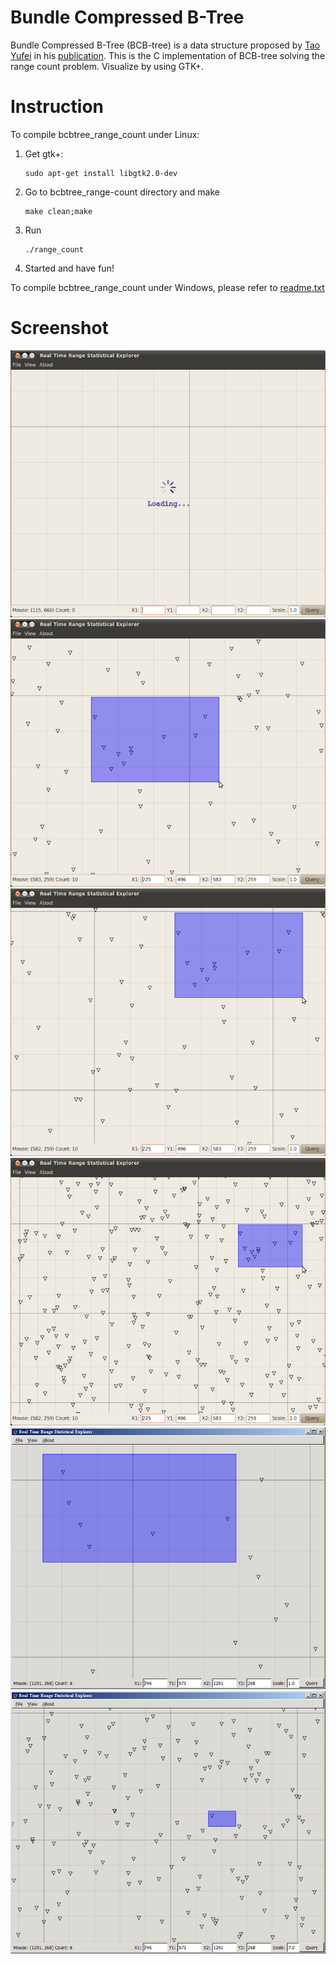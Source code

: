 # Bundle Compressed B-Tree
Bundle Compressed B-Tree (BCB-tree) is a data structure proposed by [Tao Yufei](http://www.cse.cuhk.edu.hk/~taoyf/) in his [publication](/pods11-agg.pdf). This is the C implementation of BCB-tree solving the range count problem. Visualize by using GTK+.

# Instruction
To compile bcbtree_range_count under Linux:

1. Get gtk+:

	```
	sudo apt-get install libgtk2.0-dev
	```	
2. Go to bcbtree_range-count directory and make

	```
	make clean;make
	```	
3. Run
	
	```
	./range_count
	```
4. Started and have fun!

To compile bcbtree_range_count under Windows, please refer to [readme.txt](/readme.txt)

# Screenshot
![ss1](/screenshots/ss1.png)
![ss2](/screenshots/ss2.png)
![ss3](/screenshots/ss3.png)
![ss4](/screenshots/ss4.png)
![ss5](/screenshots/ss5.png)
![ss6](/screenshots/ss6.png)
